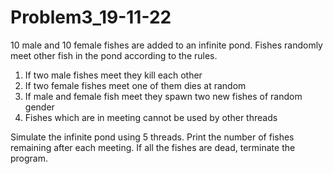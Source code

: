 # Problem3_19-11-22

10 male and 10 female fishes are added to an infinite pond.
Fishes randomly meet other fish in the pond according to the
rules.
1) If two male fishes meet they kill each other
2) If two female fishes meet one of them dies at random
3) If male and female fish meet they spawn two new fishes of
random gender
4) Fishes which are in meeting cannot be used by other
threads

Simulate the infinite pond using 5 threads. Print the
number of fishes remaining after each meeting. If all the fishes
are dead, terminate the program.
